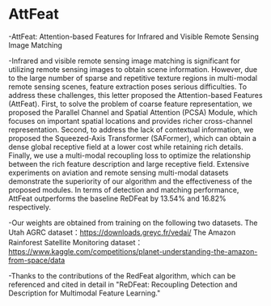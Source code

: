 # AttFeat
-AttFeat: Attention-based Features for Infrared and Visible Remote Sensing Image Matching

-Infrared and visible remote sensing image matching is significant for utilizing remote sensing images to obtain scene information. However, due to the large number of sparse and repetitive texture regions in multi-modal remote sensing scenes, feature extraction poses serious difficulties. To address these challenges, this letter proposed the Attention-based 
 Features (AttFeat). First, to solve the problem of coarse feature representation, we proposed the Parallel Channel and Spatial Attention (PCSA) Module, which focuses on important spatial locations and provides richer cross-channel representation. Second, to address the lack of contextual information, we proposed the Squeezed-Axis Transformer (SAFormer), which 
 can obtain a dense global receptive field at a lower cost while retaining rich details. Finally, we use a multi-modal recoupling loss to optimize the relationship between the rich feature description and large receptive field. Extensive experiments on aviation and remote sensing multi-modal datasets demonstrate the superiority of our algorithm and the 
 effectiveness of the proposed modules. In terms of detection and matching performance, AttFeat outperforms the baseline ReDFeat by 13.54% and 16.82% respectively.

-Our weights are obtained from training on the following two datasets.
 The Utah AGRC dataset：https://downloads.greyc.fr/vedai/
 The Amazon Rainforest Satellite Monitoring dataset：https://www.kaggle.com/competitions/planet-understanding-the-amazon-from-space/data

-Thanks to the contributions of the RedFeat algorithm, which can be referenced and cited in detail in "ReDFeat: Recoupling Detection and Description for Multimodal Feature Learning."



